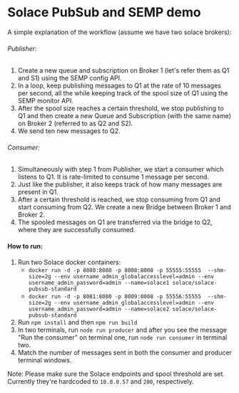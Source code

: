 # Solace PubSub and SEMP demo
A simple explanation of the workflow (assume we have two solace brokers): 

###### Publisher:
1. Create a new queue and subscription on Broker 1 (let's refer them as Q1 and S1) using the SEMP config API.
2. In a loop, keep publishing messages to Q1 at the rate of 10 messages per second, all the while keeping track of the spool size of Q1 using the SEMP monitor API. 
3. After the spool size reaches a certain threshold, we stop publishing to Q1 and then create a new Queue and Subscription (with the same name) on Broker 2 (referred to as Q2 and S2).
4. We send ten new messages to Q2.

###### Consumer:
1. Simultaneously with step 1 from Publisher, we start a consumer which listens to Q1. It is rate-limited to consume 1 message per second. 
2. Just like the publisher, it also keeps track of how many messages are present in Q1. 
3. After a certain threshold is reached, we stop consuming from Q1 and start consuming from Q2. We create a new Bridge between Broker 1 and Broker 2. 
4. The spooled messages on Q1 are transferred via the bridge to Q2, where they are successfully consumed. 

#### How to run:
1. Run two Solace docker containers:
    - `docker run -d -p 8080:8080 -p 8008:8008 -p 55555:55555  --shm-size=2g --env username_admin_globalaccesslevel=admin --env username_admin_password=admin --name=solace1 solace/solace-pubsub-standard`
    - `docker run -d -p 8081:8080 -p 8009:8008 -p 55556:55555  --shm-size=2g --env username_admin_globalaccesslevel=admin --env username_admin_password=admin --name=solace2 solace/solace-pubsub-standard`
2. Run `npm install` and then `npm run build`
3. In two terminals, run `node run producer` and after you see the message "Run the consumer" on terminal one, run `node run consumer` in terminal two. 
4. Match the number of messages sent in both the consumer and producer terminal windows. 

Note: Please make sure the Solace endpoints and spool threshold are set. Currently they're hardcoded to `10.0.0.57` and `200`, respectively.